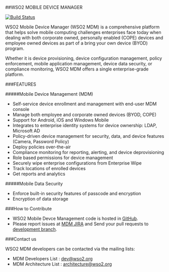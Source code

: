 ##WSO2 MOBILE DEVICE MANAGER

[![Build Status](https://wso2.org/jenkins/buildStatus/icon?job=product-emm)](https://wso2.org/jenkins/view/Dashboard/job/product-emm/)

WSO2 Mobile Device Manager (WSO2 MDM) is a comprehensive platform that helps solve mobile computing challenges enterprises face today when dealing with both corporate owned, personally enabled (COPE) devices and employee owned devices as part of a bring your own device (BYOD) program.

Whether it is device provisioning, device configuration management, policy enforcement, mobile application management, device data security, or compliance monitoring, WSO2 MDM offers a single enterprise-grade platform.

###FEATURES

#####Mobile Device Management (MDM)
* Self-service device enrollment and management with end-user MDM console
* Manage both employee and corporate owned devices (BYOD, COPE)
* Support for Android, iOS and Windows Mobile
* Integrates to enterprise identity systems for device ownership: LDAP, Microsoft AD
* Policy-driven device management for security, data, and device features (Camera, Password Policy)
* Deploy policies over-the-air
* Compliance monitoring for reporting, alerting, and device deprovisioning
* Role based permissions for device management
* Securely wipe enterprise configurations from Enterprise Wipe
* Track locations of enrolled devices
* Get reports and analytics
 
#####Mobile Data Security
* Enforce built-in security features of passcode and encryption
* Encryption of data storage
 
###How to Contribute

* WSO2 Mobile Devce Management code is hosted in [GitHub](https://github.com/wso2/product-mdm/).
* Please report issues at [MDM JIRA](https://wso2.org/jira/browse/MDM) and Send your pull requests to [development branch](https://github.com/wso2/product-mdm).

###Contact us

WSO2 MDM developers can be contacted via the mailing lists:

* MDM Developers List : dev@wso2.org
* MDM Architecture List : architecture@wso2.org


